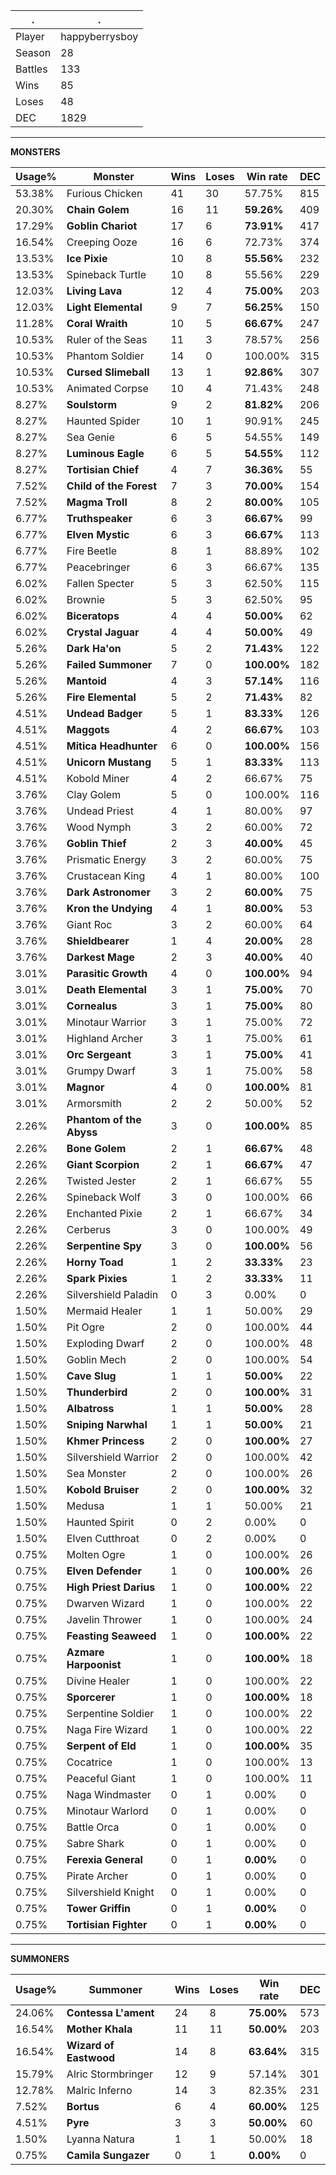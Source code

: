 .|.
|-|-
Player|happyberrysboy
Season|28
Battles|133
Wins|85
Loses|48
DEC|1829

---
**MONSTERS**

Usage%|Monster|Wins|Loses|Win rate|DEC|
-|-|-|-|-|-|
53.38%|Furious Chicken|41|30|57.75%|815|
20.30%|**Chain Golem**|16|11|**59.26%**|409|
17.29%|**Goblin Chariot**|17|6|**73.91%**|417|
16.54%|Creeping Ooze|16|6|72.73%|374|
13.53%|**Ice Pixie**|10|8|**55.56%**|232|
13.53%|Spineback Turtle|10|8|55.56%|229|
12.03%|**Living Lava**|12|4|**75.00%**|203|
12.03%|**Light Elemental**|9|7|**56.25%**|150|
11.28%|**Coral Wraith**|10|5|**66.67%**|247|
10.53%|Ruler of the Seas|11|3|78.57%|256|
10.53%|Phantom Soldier|14|0|100.00%|315|
10.53%|**Cursed Slimeball**|13|1|**92.86%**|307|
10.53%|Animated Corpse|10|4|71.43%|248|
8.27%|**Soulstorm**|9|2|**81.82%**|206|
8.27%|Haunted Spider|10|1|90.91%|245|
8.27%|Sea Genie|6|5|54.55%|149|
8.27%|**Luminous Eagle**|6|5|**54.55%**|112|
8.27%|**Tortisian Chief**|4|7|**36.36%**|55|
7.52%|**Child of the Forest**|7|3|**70.00%**|154|
7.52%|**Magma Troll**|8|2|**80.00%**|105|
6.77%|**Truthspeaker**|6|3|**66.67%**|99|
6.77%|**Elven Mystic**|6|3|**66.67%**|113|
6.77%|Fire Beetle|8|1|88.89%|102|
6.77%|Peacebringer|6|3|66.67%|135|
6.02%|Fallen Specter|5|3|62.50%|115|
6.02%|Brownie|5|3|62.50%|95|
6.02%|**Biceratops**|4|4|**50.00%**|62|
6.02%|**Crystal Jaguar**|4|4|**50.00%**|49|
5.26%|**Dark Ha'on**|5|2|**71.43%**|122|
5.26%|**Failed Summoner**|7|0|**100.00%**|182|
5.26%|**Mantoid**|4|3|**57.14%**|116|
5.26%|**Fire Elemental**|5|2|**71.43%**|82|
4.51%|**Undead Badger**|5|1|**83.33%**|126|
4.51%|**Maggots**|4|2|**66.67%**|103|
4.51%|**Mitica Headhunter**|6|0|**100.00%**|156|
4.51%|**Unicorn Mustang**|5|1|**83.33%**|113|
4.51%|Kobold Miner|4|2|66.67%|75|
3.76%|Clay Golem|5|0|100.00%|116|
3.76%|Undead Priest|4|1|80.00%|97|
3.76%|Wood Nymph|3|2|60.00%|72|
3.76%|**Goblin Thief**|2|3|**40.00%**|45|
3.76%|Prismatic Energy|3|2|60.00%|75|
3.76%|Crustacean King|4|1|80.00%|100|
3.76%|**Dark Astronomer**|3|2|**60.00%**|75|
3.76%|**Kron the Undying**|4|1|**80.00%**|53|
3.76%|Giant Roc|3|2|60.00%|64|
3.76%|**Shieldbearer**|1|4|**20.00%**|28|
3.76%|**Darkest Mage**|2|3|**40.00%**|40|
3.01%|**Parasitic Growth**|4|0|**100.00%**|94|
3.01%|**Death Elemental**|3|1|**75.00%**|70|
3.01%|**Cornealus**|3|1|**75.00%**|80|
3.01%|Minotaur Warrior|3|1|75.00%|72|
3.01%|Highland Archer|3|1|75.00%|61|
3.01%|**Orc Sergeant**|3|1|**75.00%**|41|
3.01%|Grumpy Dwarf|3|1|75.00%|58|
3.01%|**Magnor**|4|0|**100.00%**|81|
3.01%|Armorsmith|2|2|50.00%|52|
2.26%|**Phantom of the Abyss**|3|0|**100.00%**|85|
2.26%|**Bone Golem**|2|1|**66.67%**|48|
2.26%|**Giant Scorpion**|2|1|**66.67%**|47|
2.26%|Twisted Jester|2|1|66.67%|55|
2.26%|Spineback Wolf|3|0|100.00%|66|
2.26%|Enchanted Pixie|2|1|66.67%|34|
2.26%|Cerberus|3|0|100.00%|49|
2.26%|**Serpentine Spy**|3|0|**100.00%**|56|
2.26%|**Horny Toad**|1|2|**33.33%**|23|
2.26%|**Spark Pixies**|1|2|**33.33%**|11|
2.26%|Silvershield Paladin|0|3|0.00%|0|
1.50%|Mermaid Healer|1|1|50.00%|29|
1.50%|Pit Ogre|2|0|100.00%|44|
1.50%|Exploding Dwarf|2|0|100.00%|48|
1.50%|Goblin Mech|2|0|100.00%|54|
1.50%|**Cave Slug**|1|1|**50.00%**|22|
1.50%|**Thunderbird**|2|0|**100.00%**|31|
1.50%|**Albatross**|1|1|**50.00%**|28|
1.50%|**Sniping Narwhal**|1|1|**50.00%**|21|
1.50%|**Khmer Princess**|2|0|**100.00%**|27|
1.50%|Silvershield Warrior|2|0|100.00%|42|
1.50%|Sea Monster|2|0|100.00%|26|
1.50%|**Kobold Bruiser**|2|0|**100.00%**|32|
1.50%|Medusa|1|1|50.00%|21|
1.50%|Haunted Spirit|0|2|0.00%|0|
1.50%|Elven Cutthroat|0|2|0.00%|0|
0.75%|Molten Ogre|1|0|100.00%|26|
0.75%|**Elven Defender**|1|0|**100.00%**|26|
0.75%|**High Priest Darius**|1|0|**100.00%**|22|
0.75%|Dwarven Wizard|1|0|100.00%|22|
0.75%|Javelin Thrower|1|0|100.00%|24|
0.75%|**Feasting Seaweed**|1|0|**100.00%**|22|
0.75%|**Azmare Harpoonist**|1|0|**100.00%**|18|
0.75%|Divine Healer|1|0|100.00%|22|
0.75%|**Sporcerer**|1|0|**100.00%**|18|
0.75%|Serpentine Soldier|1|0|100.00%|22|
0.75%|Naga Fire Wizard|1|0|100.00%|22|
0.75%|**Serpent of Eld**|1|0|**100.00%**|35|
0.75%|Cocatrice|1|0|100.00%|13|
0.75%|Peaceful Giant|1|0|100.00%|11|
0.75%|Naga Windmaster|0|1|0.00%|0|
0.75%|Minotaur Warlord|0|1|0.00%|0|
0.75%|Battle Orca|0|1|0.00%|0|
0.75%|Sabre Shark|0|1|0.00%|0|
0.75%|**Ferexia General**|0|1|**0.00%**|0|
0.75%|Pirate Archer|0|1|0.00%|0|
0.75%|Silvershield Knight|0|1|0.00%|0|
0.75%|**Tower Griffin**|0|1|**0.00%**|0|
0.75%|**Tortisian Fighter**|0|1|**0.00%**|0|

---
**SUMMONERS**

Usage%|Summoner|Wins|Loses|Win rate|DEC|
-|-|-|-|-|-|
24.06%|**Contessa L'ament**|24|8|**75.00%**|573|
16.54%|**Mother Khala**|11|11|**50.00%**|203|
16.54%|**Wizard of Eastwood**|14|8|**63.64%**|315|
15.79%|Alric Stormbringer|12|9|57.14%|301|
12.78%|Malric Inferno|14|3|82.35%|231|
7.52%|**Bortus**|6|4|**60.00%**|125|
4.51%|**Pyre**|3|3|**50.00%**|60|
1.50%|Lyanna Natura|1|1|50.00%|18|
0.75%|**Camila Sungazer**|0|1|**0.00%**|0|
